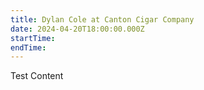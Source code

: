 ```yaml
---
title: Dylan Cole at Canton Cigar Company
date: 2024-04-20T18:00:00.000Z
startTime:
endTime:
---
```


Test Content